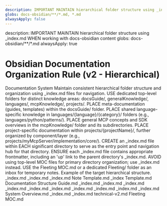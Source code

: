 ```yaml
---
description: IMPORTANT MAINTAIN hierarchical folder structure using _index.md WHEN working with docs-obsidian content
globs: docs-obsidian/**/*.md, *.md
alwaysApply: false
---
```

 <aiDecision>
  description: IMPORTANT MAINTAIN hierarchical folder structure using _index.md WHEN working with docs-obsidian content
  globs: docs-obsidian/**/*.md
  alwaysApply: true
</aiDecision>

# Obsidian Documentation Organization Rule (v2 - Hierarchical)

<context>
  <role>Documentation System</role>
  <purpose>Maintain consistent hierarchical folder structure and organization using _index.md files for navigation.</purpose>
</context>

<requirements>
  <requirement>USE dedicated top-level folders for distinct knowledge areas: docsGuide/, generalKnowledge/, languages/, mcpKnowledge/, projects/.</requirement>
  <requirement>PLACE meta-documentation (guides, templates) within the docsGuide/ folder.</requirement>
  <requirement>PLACE shared language-specific knowledge in languages/{language}/{category}/ folders (e.g., languages/python/patterns/).</requirement>
  <requirement>PLACE general MCP concepts and SDK overviews in the mcpKnowledge/ folder and its subdirectories.</requirement>
  <requirement>PLACE project-specific documentation within projects/{projectName}/, further organized by component/layer (e.g., projects/myMcpServer/implementation/core/).</requirement>
  <requirement>CREATE an _index.md file within EACH significant directory to serve as the entry point and navigation hub for that directory.</requirement>
  <requirement>ENSURE each _index.md file contains appropriate frontmatter, including an 'up' link to the parent directory's _index.md.</requirement>
  <requirement>AVOID using top-level MOC files for primary directory organization; use _index.md instead.</requirement>
  <requirement>USE the Fleeting MOC.md or a dedicated Fleeting/ folder as an inbox for temporary notes.</requirement>
</requirements>

<structure>
  <description>Example of the target hierarchical structure.</description>
  <folder name="docs-obsidian">
    <file>_index.md</file> <!-- Root Index -->
    <folder name="docsGuide">
      <file>_index.md</file>
      <folder name="templates">
         <file>_index.md</file>
         <file>Note Template.md</file>
         <file>_index Template.md</file>
      </folder>
      <file>Documentation Structure Guide.md</file>
      <!-- other guides -->
    </folder>
    <folder name="generalKnowledge">
      <file>_index.md</file>
      <!-- other general notes -->
    </folder>
    <folder name="languages">
      <file>_index.md</file>
      <folder name="python">
        <file>_index.md</file>
        <folder name="core">
           <file>_index.md</file>
        </folder>
        <!-- other categories -->
      </folder>
      <folder name="typescript">
         <file>_index.md</file>
         <!-- categories -->
      </folder>
    </folder>
    <folder name="mcpKnowledge">
       <file>_index.md</file>
       <folder name="core">
          <file>_index.md</file>
          <!-- core concept notes -->
       </folder>
       <!-- other mcp categories -->
    </folder>
    <folder name="projects">
       <file>_index.md</file>
       <folder name="myMcpServer">
          <file>_index.md</file> <!-- Project Index -->
          <folder name="architecture">
             <file>_index.md</file>
             <file>System Overview.md</file>
          </folder>
          <folder name="implementation">
             <file>_index.md</file>
             <folder name="core">
                <file>_index.md</file>
                <file>technical-v2.md</file>
             </folder>
             <!-- other implementation layers -->
          </folder>
          <!-- other project sections like api -->
       </folder>
       <!-- other projects -->
    </folder>
    <file>Fleeting MOC.md</file> <!-- Optional Inbox -->
  </folder>
</structure>